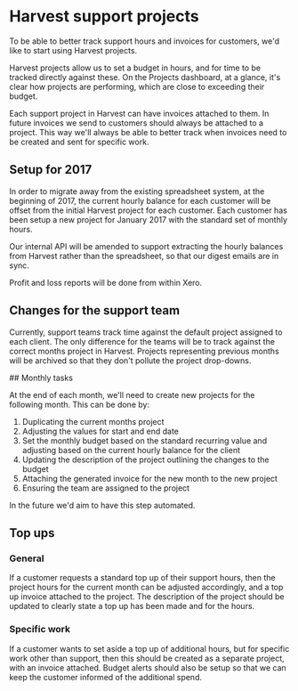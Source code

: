 # Harvest support projects

To be able to better track support hours and invoices for customers, we'd like to start using Harvest projects.

Harvest projects allow us to set a budget in hours, and for time to be tracked directly against these. On the Projects dashboard, at a glance, it's clear how projects are performing, which are close to exceeding their budget.

Each support project in Harvest can have invoices attached to them. In future invoices we send to customers should always be attached to a project. This way we'll always be able to better track when invoices need to be created and sent for specific work.

## Setup for 2017

In order to migrate away from the existing spreadsheet system, at the beginning of 2017, the current hourly balance for each customer will be offset from the initial Harvest project for each customer. Each customer has been setup a new project for January 2017 with the standard set of monthly hours.

Our internal API will be amended to support extracting the hourly balances from Harvest rather than the spreadsheet, so that our digest emails are in sync.

Profit and loss reports will be done from within Xero.

## Changes for the support team

Currently, support teams track time against the default project assigned to each client. The only difference for the teams will be to track against the correct months project in Harvest. Projects representing previous months will be archived so that they don't pollute the project drop-downs.

## Monthly tasks

At the end of each month, we'll need to create new projects for the following month. This can be done by:

 1. Duplicating the current months project
 2. Adjusting the values for start and end date
 3. Set the monthly budget based on the standard recurring value and adjusting based on the current hourly balance for the client
 4. Updating the description of the project outlining the changes to the budget
 5. Attaching the generated invoice for the new month to the new project
 6. Ensuring the team are assigned to the project

In the future we'd aim to have this step automated.

## Top ups

### General

If a customer requests a standard top up of their support hours, then the project hours for the current month can be adjusted accordingly, and a top up invoice attached to the project. The description of the project should be updated to clearly state a top up has been made and for the hours.

### Specific work

If a customer wants to set aside a top up of additional hours, but for specific work other than support, then this should be created as a separate project, with an invoice attached. Budget alerts should also be setup so that we can keep the customer informed of the additional spend.
